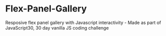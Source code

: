 # Flex-Panel-Gallery
Resposive flex panel gallery with Javascript interactivity - Made as part of JavaScript30, 30 day vanilla JS coding challenge
